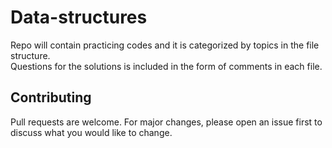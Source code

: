 #  Data-structures
Repo will contain practicing codes and it is categorized by topics in the file structure.<br>
Questions for the solutions is included in the form of comments in each file.

## Contributing

Pull requests are welcome. For major changes, please open an issue first
to discuss what you would like to change.
